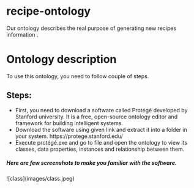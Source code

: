 # recipe-ontology
Our ontology describes the real purpose of generating new recipes information .
<h1>Ontology description</h1>
To use this ontology, you need to follow couple of steps.
<h2>Steps:</h2>
<ul>
  <li> First, you need to download a software called Protégé developed by Stanford university. It is a free, open-source ontology editor and framework for building intelligent systems.</li>
   <li>Download the software using given link and extract it into a folder in your system.
https://protege.stanford.edu/ </li>
   <li> 	Execute protégé.exe and go to file and open the ontology to view its classes, data properties, instances and relationship between them.</li>

 </ul>


<h5>Here are few screenshots to make you familiar with the software.</h5>
![class](images/class.jpeg)


